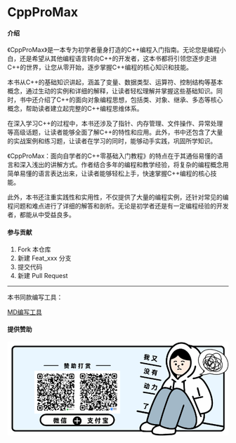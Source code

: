 # CppProMax

#### 介绍

《CppProMax》是一本专为初学者量身打造的C++编程入门指南。无论您是编程小白，还是希望从其他编程语言转向C++的开发者，这本书都将引领您逐步走进C++的世界，让您从零开始，逐步掌握C++编程的核心知识和技能。

本书从C++的基础知识讲起，涵盖了变量、数据类型、运算符、控制结构等基本概念，通过生动的实例和详细的解释，让读者轻松理解并掌握这些基础知识。同时，书中还介绍了C++的面向对象编程思想，包括类、对象、继承、多态等核心概念，帮助读者建立起完整的C++编程思维体系。

在深入学习C++的过程中，本书还涉及了指针、内存管理、文件操作、异常处理等高级话题，让读者能够全面了解C++的特性和应用。此外，书中还包含了大量的实战案例和练习题，让读者在学习的同时，能够动手实践，巩固所学知识。

《CppProMax：面向自学者的C++零基础入门教程》的特点在于其通俗易懂的语言和深入浅出的讲解方式。作者结合多年的编程和教学经验，将复杂的编程概念用简单易懂的语言表达出来，让读者能够轻松上手，快速掌握C++编程的核心技能。

此外，本书还注重实践性和实用性，不仅提供了大量的编程实例，还针对常见的编程问题和难点进行了详细的解答和剖析。无论是初学者还是有一定编程经验的开发者，都能从中受益良多。

#### 参与贡献

1.  Fork 本仓库
2.  新建 Feat_xxx 分支
3.  提交代码
4.  新建 Pull Request

---

本书同款编写工具：

[MD编写工具](https://url56.ctfile.com/f/55496356-1055844836-7ba87b?p=OP945937)

#### 提供赞助
![赞助](./Sponsorship.png)
